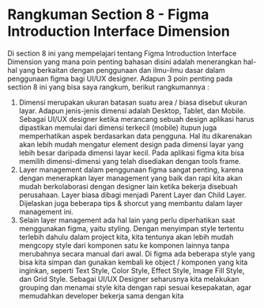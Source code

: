 # Rangkuman Section 8 - Figma Introduction Interface Dimension
Di section 8 ini yang mempelajari tentang Figma Introduction Interface Dimension yang mana poin penting bahasan disini adalah menerangkan hal-hal yang berkaitan dengan penggunaan dan ilmu-ilmu dasar dalam penggunaan figma bagi UI/UX designer. Adapun 3 poin penting pada section 8 ini yang bisa saya rangkum, berikut rangkumannya :
1. Dimensi merupakan ukuran batasan suatu area / biasa disebut ukuran layar. Adapun jenis-jenis dimensi adalah Desktop, Tablet, dan Mobile. Sebagai UI/UX designer ketika merancang sebuah design aplikasi harus dipastikan memulai dari dimensi terkecil (mobile) itupun juga memperhatikan aspek berdasarkan data pengguna. Hal itu dikarenakan akan lebih mudah mengatur element design pada dimensi layar yang lebih besar daripada dimensi layar kecil. Pada aplikasi figma kita bisa memilih dimensi-dimensi yang telah disediakan dengan tools frame.
2. Layer management dalam penggunaan figma sangat penting, karena dengan menerapkan layer management yang baik dan rapi kita akan mudah berkolaborasi dengan designer lain ketika bekerja disebuah perusahaan. Layer biasa dibagi menjadi Parent Layer dan Child Layer. Dijelaskan juga beberapa tips & shorcut yang membantu dalam layer management ini.
3. Selain layer management ada hal lain yang perlu diperhatikan saat menggunakan figma, yaitu styling. Dengan menyimpan style tertentu terlebih dahulu dalam project kita, kita tentunya akan lebih mudah mengcopy style dari komponen satu ke komponen lainnya tanpa merubahnya secara manual dari awal. Di figma ada beberapa style yang bisa kita simpan dan gunakan kembali ke object / komponen yang kita inginkan, seperti Text Style, Color Style, Effect Style, Image Fill Style, dan Grid Style. Sebagai UI/UX Designer seharusnya kita melakukan grouping dan menamai style kita dengan rapi sesuai kesepakatan, agar memudahkan developer bekerja sama dengan kita
